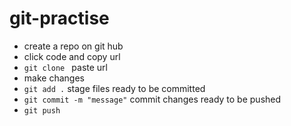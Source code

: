 # git-practise

- create a repo on git hub 
- click code and copy url 
- `git clone ` paste url
- make changes 
- `git add .` stage files ready to be committed 
- `git commit -m "message"` commit changes ready to be pushed 
- `git push` 